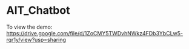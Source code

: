 # AIT_Chatbot


To view the demo: https://drive.google.com/file/d/1ZoCMY5TWDvhNWkz4FDb3YbCLw5-rqr1y/view?usp=sharing
